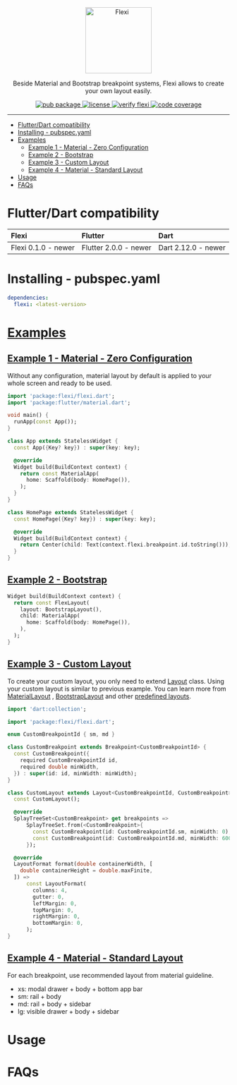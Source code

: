 <div align="center">
  <a href="https://pub.dev/packages/flexi">
    <img src="https://raw.githubusercontent.com/zenonine/flexi/master/assets/flexi-logo-shadow.png" alt="Flexi" height="150" />
  </a>

  <p>
    Beside Material and Bootstrap breakpoint systems, Flexi allows to create your own layout easily.
  </p>

  <div>
    <a href="https://pub.dev/packages/flexi">
      <img src="https://img.shields.io/pub/v/flexi.svg" alt="pub package">
    </a>
    <a href="https://opensource.org/licenses/BSD-3-Clause">
      <img src="https://img.shields.io/badge/License-BSD_3--Clause-blue.svg" alt="license">
    </a>
    <a href="https://github.com/zenonine/flexi/actions/workflows/verify-flexi.yml">
      <img src="https://github.com/zenonine/flexi/actions/workflows/verify-flexi.yml/badge.svg?branch=master" alt="verify flexi">
    </a>
    <a href="https://codecov.io/gh/zenonine/flexi" target="_blank">
      <img src="https://codecov.io/gh/zenonine/flexi/branch/master/graph/badge.svg?token=9BC8HAHKKL" alt="code coverage"/>
    </a>
  </div>
</div>

---

* [Flutter/Dart compatibility](#flutter-dart-compatibility)
* [Installing - pubspec.yaml](#installing---pubspecyaml)
* [Examples](#-examples--e0-)
  * [Example 1 - Material - Zero Configuration](#-example-1---material---zero-configuration--e1-)
  * [Example 2 - Bootstrap](#-example-2---bootstrap--e2-)
  * [Example 3 - Custom Layout](#-example-3---custom-layout--e3-)
  * [Example 4 - Material - Standard Layout](#-example-4---material---standard-layout--e4-)
* [Usage](#usage)
* [FAQs](#faqs)

# Flutter/Dart compatibility

| Flexi               | Flutter               | Dart                |
| :------------------ | :-------------------- | :------------------ |
| Flexi 0.1.0 - newer | Flutter 2.0.0 - newer | Dart 2.12.0 - newer |

# Installing - pubspec.yaml

```yaml
dependencies:
  flexi: <latest-version>
```

# [Examples][e0]

## [Example 1 - Material - Zero Configuration][e1]

Without any configuration, material layout by default is applied to your whole screen and ready to be used.

```dart
import 'package:flexi/flexi.dart';
import 'package:flutter/material.dart';

void main() {
  runApp(const App());
}

class App extends StatelessWidget {
  const App({Key? key}) : super(key: key);

  @override
  Widget build(BuildContext context) {
    return const MaterialApp(
      home: Scaffold(body: HomePage()),
    );
  }
}

class HomePage extends StatelessWidget {
  const HomePage({Key? key}) : super(key: key);

  @override
  Widget build(BuildContext context) {
    return Center(child: Text(context.flexi.breakpoint.id.toString()));
  }
}
```

## [Example 2 - Bootstrap][e2]

```dart
Widget build(BuildContext context) {
  return const FlexLayout(
    layout: BootstrapLayout(),
    child: MaterialApp(
      home: Scaffold(body: HomePage()),
    ),
  );
}
```

## [Example 3 - Custom Layout][e3]

To create your custom layout, you only need to
extend [Layout](https://github.com/zenonine/flexi/blob/master/flexi/lib/src/layouts/layout.dart) class. Using your
custom layout is similar to previous example. You can learn more from
[MaterialLayout](https://github.com/zenonine/flexi/blob/master/flexi/lib/src/layouts/material_layout.dart)
, [BootstrapLayout](https://github.com/zenonine/flexi/blob/master/flexi/lib/src/layouts/bootstrap_layout.dart) and
other [predefined layouts](https://github.com/zenonine/flexi/tree/master/flexi/lib/src/layouts).

```dart
import 'dart:collection';

import 'package:flexi/flexi.dart';

enum CustomBreakpointId { sm, md }

class CustomBreakpoint extends Breakpoint<CustomBreakpointId> {
  const CustomBreakpoint({
    required CustomBreakpointId id,
    required double minWidth,
  }) : super(id: id, minWidth: minWidth);
}

class CustomLayout extends Layout<CustomBreakpointId, CustomBreakpoint> {
  const CustomLayout();

  @override
  SplayTreeSet<CustomBreakpoint> get breakpoints =>
      SplayTreeSet.from(<CustomBreakpoint>{
        const CustomBreakpoint(id: CustomBreakpointId.sm, minWidth: 0),
        const CustomBreakpoint(id: CustomBreakpointId.md, minWidth: 600),
      });

  @override
  LayoutFormat format(double containerWidth, [
    double containerHeight = double.maxFinite,
  ]) =>
      const LayoutFormat(
        columns: 4,
        gutter: 0,
        leftMargin: 0,
        topMargin: 0,
        rightMargin: 0,
        bottomMargin: 0,
      );
}
```

## [Example 4 - Material - Standard Layout][e4]

For each breakpoint, use recommended layout from material guideline.

* xs: modal drawer + body + bottom app bar
* sm: rail + body
* md: rail + body + sidebar
* lg: visible drawer + body + sidebar

# Usage

# FAQs

[e0]: https://github.com/zenonine/flexi/tree/master/flexi/example/lib

[e1]: https://github.com/zenonine/flexi/blob/master/flexi/example/lib/main_01_material_zero_configuration.dart

[e2]: https://github.com/zenonine/flexi/blob/master/flexi/example/lib/main_02_bootstrap.dart

[e3]: https://github.com/zenonine/flexi/blob/master/flexi/example/lib/main_03_custom_layout.dart

[e4]: https://github.com/zenonine/flexi/blob/master/flexi/example/lib/main_04_material_standart_layout.dart